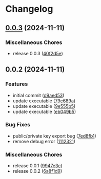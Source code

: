# Changelog

## [0.0.3](https://github.com/mariuswinger/perfect-gpg-keypair/compare/v0.0.2...v0.0.3) (2024-11-11)


### Miscellaneous Chores

* release 0.0.3 ([40f2d5e](https://github.com/mariuswinger/perfect-gpg-keypair/commit/40f2d5e93f5762420b642baa26b67a53f53982c5))

## 0.0.2 (2024-11-11)


### Features

* initial commit ([d9aed53](https://github.com/mariuswinger/perfect-gpg-keypair/commit/d9aed5389f65e891b4e56212aba9ea578d7fd09e))
* update executable ([79c689a](https://github.com/mariuswinger/perfect-gpg-keypair/commit/79c689a38ff3f98e0b551a3589eed7d223fdc471))
* update executable ([9e555b5](https://github.com/mariuswinger/perfect-gpg-keypair/commit/9e555b57916e50bc570ed03233c95aa9720f23ab))
* update executable ([eb049b5](https://github.com/mariuswinger/perfect-gpg-keypair/commit/eb049b57ed05100533436e4867874eb89fab13ba))


### Bug Fixes

* public/private key export bug ([7ed8fb1](https://github.com/mariuswinger/perfect-gpg-keypair/commit/7ed8fb14d1cf55199615fe649b197ec9ebb0964c))
* remove debug error ([1112321](https://github.com/mariuswinger/perfect-gpg-keypair/commit/1112321eb5bebbb8a70a5f29e3ed7dddcad26562))


### Miscellaneous Chores

* release 0.0.1 ([9947e3c](https://github.com/mariuswinger/perfect-gpg-keypair/commit/9947e3c97ca712d0c52c959e464001b8febfa7cc))
* release 0.0.2 ([6a8f1d9](https://github.com/mariuswinger/perfect-gpg-keypair/commit/6a8f1d92f393eb2c12644c5961beeadacb9acb05))
